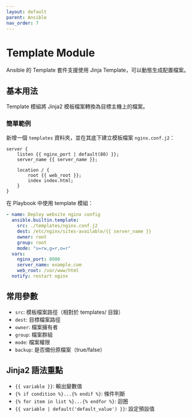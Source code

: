 ```yaml
---
layout: default
parent: Ansible
nav_order: 7
---
```


# Template Module

Ansible 的 Template 套件支援使用 Jinja Template，可以動態生成配置檔案。

## 基本用法

Template 模組將 Jinja2 模板檔案轉換為目標主機上的檔案。

### 簡單範例

新增一個 `templates` 資料夾，並在其底下建立模板檔案 `nginx.conf.j2`：

```jinja2
server {
    listen {{ nginx_port | default(80) }};
    server_name {{ server_name }};

    location / {
        root {{ web_root }};
        index index.html;
    }
}
```

在 Playbook 中使用 template 模組：

```yaml
- name: Deploy website nginx config
  ansible.builtin.template:
    src: ./templates/nginx.conf.j2
    dest: /etc/nginx/sites-available/{{ server_name }}
    owner: root
    group: root
    mode: "u=rw,g=r,o=r"
  vars:
    nginx_port: 8080
    server_name: example.com
    web_root: /var/www/html
  notify: restart nginx
```

## 常用參數

- `src`: 模板檔案路徑（相對於 templates/ 目錄）
- `dest`: 目標檔案路徑
- `owner`: 檔案擁有者
- `group`: 檔案群組
- `mode`: 檔案權限
- `backup`: 是否備份原檔案（true/false）

## Jinja2 語法重點

- `{{ variable }}`: 輸出變數值
- `{% if condition %}...{% endif %}`: 條件判斷
- `{% for item in list %}...{% endfor %}`: 迴圈
- `{{ variable | default('default_value') }}`: 設定預設值
